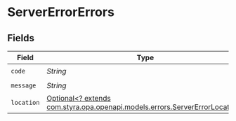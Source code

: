 # ServerErrorErrors


## Fields

| Field                                                                                                                     | Type                                                                                                                      | Required                                                                                                                  | Description                                                                                                               |
| ------------------------------------------------------------------------------------------------------------------------- | ------------------------------------------------------------------------------------------------------------------------- | ------------------------------------------------------------------------------------------------------------------------- | ------------------------------------------------------------------------------------------------------------------------- |
| `code`                                                                                                                    | *String*                                                                                                                  | :heavy_check_mark:                                                                                                        | N/A                                                                                                                       |
| `message`                                                                                                                 | *String*                                                                                                                  | :heavy_check_mark:                                                                                                        | N/A                                                                                                                       |
| `location`                                                                                                                | [Optional<? extends com.styra.opa.openapi.models.errors.ServerErrorLocation>](../../models/errors/ServerErrorLocation.md) | :heavy_minus_sign:                                                                                                        | N/A                                                                                                                       |